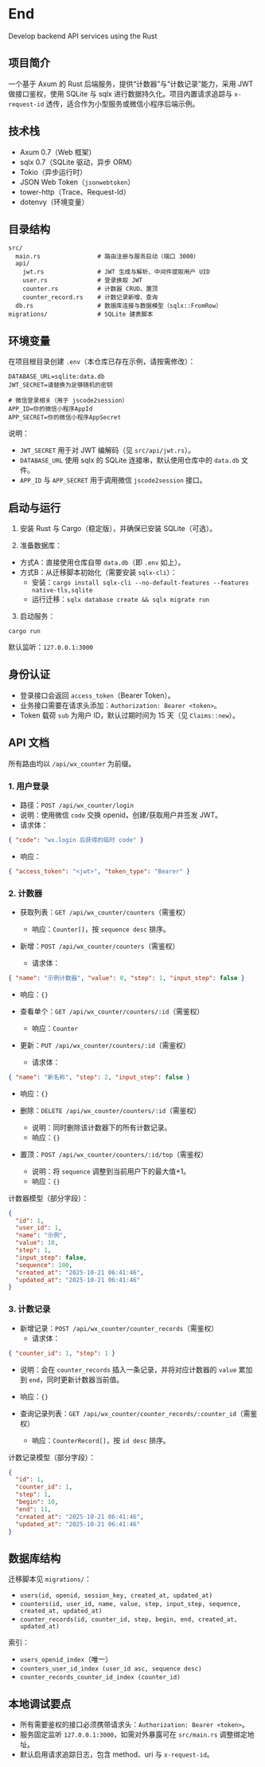 # End
Develop backend API services using the Rust

## 项目简介

一个基于 Axum 的 Rust 后端服务，提供“计数器”与“计数记录”能力，采用 JWT 做接口鉴权，使用 SQLite 与 sqlx 进行数据持久化。项目内置请求追踪与 `x-request-id` 透传，适合作为小型服务或微信小程序后端示例。

## 技术栈

- Axum 0.7（Web 框架）
- sqlx 0.7（SQLite 驱动，异步 ORM）
- Tokio（异步运行时）
- JSON Web Token（`jsonwebtoken`）
- tower-http（Trace、Request-Id）
- dotenvy（环境变量）

## 目录结构

```
src/
  main.rs                # 路由注册与服务启动（端口 3000）
  api/
    jwt.rs               # JWT 生成与解析、中间件提取用户 UID
    user.rs              # 登录换取 JWT
    counter.rs           # 计数器 CRUD、置顶
    counter_record.rs    # 计数记录新增、查询
  db.rs                  # 数据库连接与数据模型（sqlx::FromRow）
migrations/              # SQLite 建表脚本
```

## 环境变量

在项目根目录创建 `.env`（本仓库已存在示例，请按需修改）：

```
DATABASE_URL=sqlite:data.db
JWT_SECRET=请替换为足够随机的密钥

# 微信登录相关（用于 jscode2session）
APP_ID=你的微信小程序AppId
APP_SECRET=你的微信小程序AppSecret
```

说明：
- `JWT_SECRET` 用于对 JWT 编解码（见 `src/api/jwt.rs`）。
- `DATABASE_URL` 使用 sqlx 的 SQLite 连接串，默认使用仓库中的 `data.db` 文件。
- `APP_ID` 与 `APP_SECRET` 用于调用微信 `jscode2session` 接口。

## 启动与运行

1) 安装 Rust 与 Cargo（稳定版），并确保已安装 SQLite（可选）。

2) 准备数据库：
- 方式A：直接使用仓库自带 `data.db`（即 `.env` 如上）。
- 方式B：从迁移脚本初始化（需要安装 `sqlx-cli`）：
  - 安装：`cargo install sqlx-cli --no-default-features --features native-tls,sqlite`
  - 运行迁移：`sqlx database create && sqlx migrate run`

3) 启动服务：

```
cargo run
```

默认监听：`127.0.0.1:3000`

## 身份认证

- 登录接口会返回 `access_token`（Bearer Token）。
- 业务接口需要在请求头添加：`Authorization: Bearer <token>`。
- Token 载荷 `sub` 为用户 ID，默认过期时间为 15 天（见 `Claims::new`）。

## API 文档

所有路由均以 `/api/wx_counter` 为前缀。

### 1. 用户登录

- 路径：`POST /api/wx_counter/login`
- 说明：使用微信 `code` 交换 openid，创建/获取用户并签发 JWT。
- 请求体：

```json
{ "code": "wx.login 后获得的临时 code" }
```

- 响应：

```json
{ "access_token": "<jwt>", "token_type": "Bearer" }
```

### 2. 计数器

- 获取列表：`GET /api/wx_counter/counters`（需鉴权）
  - 响应：`Counter[]`，按 `sequence desc` 排序。

- 新增：`POST /api/wx_counter/counters`（需鉴权）
  - 请求体：

```json
{ "name": "示例计数器", "value": 0, "step": 1, "input_step": false }
```

  - 响应：`{}`

- 查看单个：`GET /api/wx_counter/counters/:id`（需鉴权）
  - 响应：`Counter`

- 更新：`PUT /api/wx_counter/counters/:id`（需鉴权）
  - 请求体：

```json
{ "name": "新名称", "step": 2, "input_step": false }
```

  - 响应：`{}`

- 删除：`DELETE /api/wx_counter/counters/:id`（需鉴权）
  - 说明：同时删除该计数器下的所有计数记录。
  - 响应：`{}`

- 置顶：`POST /api/wx_counter/counters/:id/top`（需鉴权）
  - 说明：将 `sequence` 调整到当前用户下的最大值+1。
  - 响应：`{}`

计数器模型（部分字段）：

```json
{
  "id": 1,
  "user_id": 1,
  "name": "示例",
  "value": 10,
  "step": 1,
  "input_step": false,
  "sequence": 100,
  "created_at": "2025-10-21 06:41:46",
  "updated_at": "2025-10-21 06:41:46"
}
```

### 3. 计数记录

- 新增记录：`POST /api/wx_counter/counter_records`（需鉴权）
  - 请求体：

```json
{ "counter_id": 1, "step": 1 }
```

  - 说明：会在 `counter_records` 插入一条记录，并将对应计数器的 `value` 累加到 `end`，同时更新计数器当前值。
  - 响应：`{}`

- 查询记录列表：`GET /api/wx_counter/counter_records/:counter_id`（需鉴权）
  - 响应：`CounterRecord[]`，按 `id desc` 排序。

计数记录模型（部分字段）：

```json
{
  "id": 1,
  "counter_id": 1,
  "step": 1,
  "begin": 10,
  "end": 11,
  "created_at": "2025-10-21 06:41:46",
  "updated_at": "2025-10-21 06:41:46"
}
```

## 数据库结构

迁移脚本见 `migrations/`：
- `users(id, openid, session_key, created_at, updated_at)`
- `counters(id, user_id, name, value, step, input_step, sequence, created_at, updated_at)`
- `counter_records(id, counter_id, step, begin, end, created_at, updated_at)`

索引：
- `users_openid_index`（唯一）
- `counters_user_id_index (user_id asc, sequence desc)`
- `counter_records_counter_id_index (counter_id)`

## 本地调试要点

- 所有需要鉴权的接口必须携带请求头：`Authorization: Bearer <token>`。
- 服务固定监听 `127.0.0.1:3000`，如需对外暴露可在 `src/main.rs` 调整绑定地址。
- 默认启用请求追踪日志，包含 method、uri 与 `x-request-id`。



